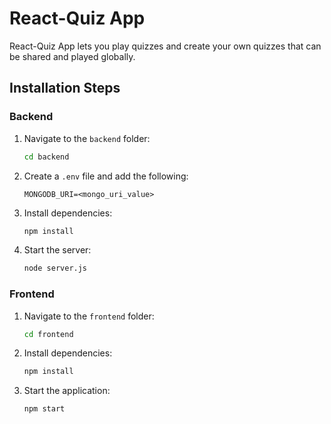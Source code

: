 # React-Quiz App

React-Quiz App lets you play quizzes and create your own quizzes that can be shared and played globally.

## Installation Steps

### Backend
1. Navigate to the `backend` folder:
   ```bash
   cd backend
   ```
2. Create a `.env` file and add the following:
   ```plaintext
   MONGODB_URI=<mongo_uri_value>
   ```
3. Install dependencies:
   ```bash
   npm install
   ```
4. Start the server:
   ```bash
   node server.js
   ```

### Frontend
1. Navigate to the `frontend` folder:
   ```bash
   cd frontend
   ```
2. Install dependencies:
   ```bash
   npm install
   ```
3. Start the application:
   ```bash
   npm start
   ```
